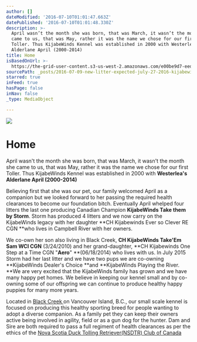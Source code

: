 ```yaml
---
author: []
dateModified: '2016-07-10T01:01:47.663Z'
datePublished: '2016-07-10T01:01:48.330Z'
description: >-
  April wasn’t the month she was born, that was March, it wasn’t the month she
  came to us, that was May, rather it was the name we chose for our first
  Toller. Thus KijabeWinds Kennel was established in 2000 with Westerlea’s
  Alderlane April (2000-2014)
title: Home
isBasedOnUrl: >-
  https://the-grid-user-content.s3-us-west-2.amazonaws.com/e00be9d7-eedd-458d-aec5-e2b9bdf1ee5b.jpg
sourcePath: _posts/2016-07-09-new-litter-expected-july-27-2016-kijabewinds-ever-so-cl.md
starred: true
inFeed: true
hasPage: false
inNav: false
_type: MediaObject

---
```

![](https://the-grid-user-content.s3-us-west-2.amazonaws.com/e00be9d7-eedd-458d-aec5-e2b9bdf1ee5b.jpg)

# Home

April wasn't the month she was born, that was March, it wasn't the month she came to us, that was May, rather it was the name we chose for our first Toller. Thus KijabeWinds Kennel was established in 2000 with **Westerlea's Alderlane April (2000-2014)**

Believing first that she was our pet, our family welcomed April as a companion but we looked forward to her passing the required health clearances to become our foundation bitch. Eventually April whelped four litters the last one producing Canadian Champion **KijabeWinds Take them by Storm**. Storm has produced 4 litters and we now carry on the KijabeWinds legacy with her daughter **CH Kijabewinds Ever so Clever RE CGN **who lives in Campbell River with her owners.

We co-own her son also living in Black Creek, **CH KijabeWinds Take'Em Sam WCI CGN** (3/24/2010) and her grand-daughter, **CH Kijabewinds One Step at a Time CGN "**Aero**" **(06/18/2014) who lives with us. In July 2015 Storm had her last litter and we have two pups we are co-owning **KijabeWinds Dealer's Choice **and **KijabeWinds Playing the River. **We are very excited that the KijabeWinds family has grown and we have many happy pet homes. We believe in keeping our kennel small and by co-owning some of our offspring we can continue to produce healthy happy puppies for many more years.

Located in [Black Creek ][0]on Vancouver Island, B.C., our small scale kennel is focused on producing this healthy sporting breed for people wanting to adopt a diverse companion. As a family pet they can keep their owners active being involved in agility, field or as a gun dog for the hunter. Dam and Sire are both required to pass a full regiment of health clearances as per the ethics of the [Nova Scotia Duck Tolling Retriever(NSDTR) Club of Canada][1]

[0]: https://goo.gl/maps/pbAkscHim6E2 "Black Creek"
[1]: https://goo.gl/maps/pbAkscHim6E2 "Nova Scotia Duck Tolling Retriever(NSDTR) Club of Canada"
